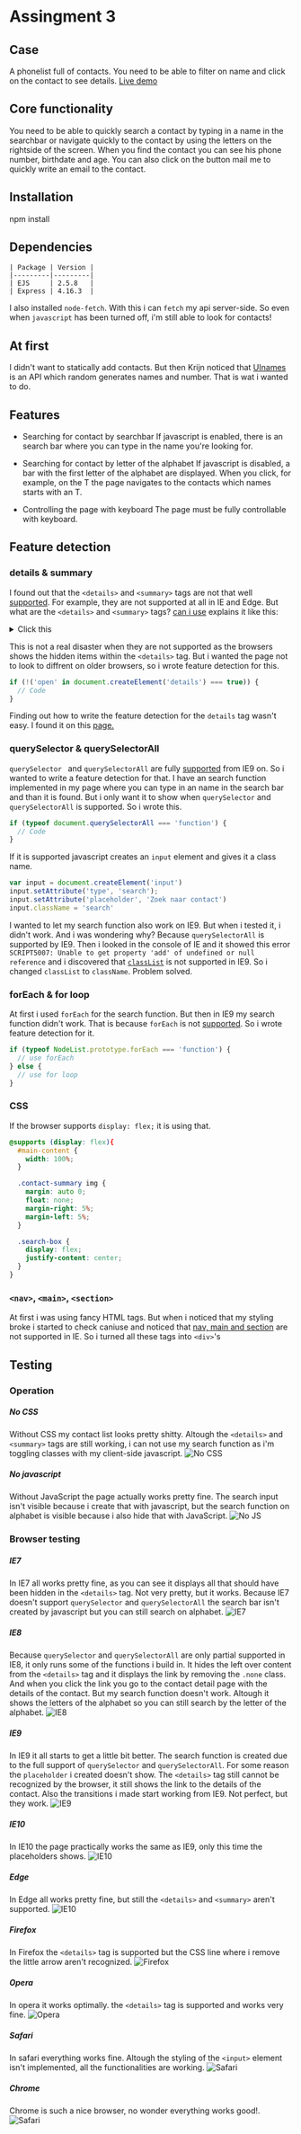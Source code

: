 # Assingment 3
## Case
A phonelist full of contacts. You need to be able to filter on name and  click on the contact to see details.
[Live demo](https://opdracht3-ngbuabdffj.now.sh)

## Core functionality
You need to be able to quickly search a contact by typing in a name in the searchbar or navigate quickly to the contact by using the letters on the rightside of the screen. When you find the contact you can see his phone number, birthdate and age. You can also click on the button mail me to quickly write an email to the contact.

## Installation
npm install

## Dependencies
```
| Package | Version |     
|---------|---------|
| EJS     | 2.5.8   |  
| Express | 4.16.3  |
```
I also installed ```node-fetch```. With this i can ```fetch``` my api server-side. So even when ```javascript``` has been turned off, i'm still able to look for contacts!

## At first
I didn't want to statically add contacts. But then Krijn noticed that [UInames](https://uinames.com/)  is an API which random generates names and number. That is wat i wanted to do.

## Features
* Searching for contact by searchbar
If javascript is enabled, there is an search bar where you can type in the name you're looking for.

* Searching for contact by letter of the alphabet
If javascript is disabled, a bar with the first letter of the alphabet are displayed. When you click, for example, on the T the page navigates to the contacts which names starts with an T.

* Controlling the page with keyboard
The page must be fully controllable with keyboard.

## Feature detection
### details & summary
I found out that the ```<details>``` and ```<summary>``` tags are not that well [supported](https://caniuse.com/#search=details). For example, they are not supported at all in IE and Edge. But what are the ```<details>``` and ```<summary>``` tags? [can i use](https://caniuse.com/) explains it like this: <details><summary>Click this</summary> The ```<details>``` element generates a simple no-JavaScript widget to show/hide element contents, optionally by clicking on its child ```<summary>``` element.</details>

This is not a real disaster when they are not supported as the browsers shows the hidden items within the ```<details>``` tag. But i wanted the page not to look to diffrent on older browsers, so i wrote feature detection for this.
```js
if (!('open' in document.createElement('details') === true)) {
  // Code
}
```
Finding out how to write the feature detection for the ```details``` tag wasn't easy. I found it on this [page.](http://html5doctor.com/the-details-and-summary-elements/)

### querySelector & querySelectorAll
```querySelector ``` and ```querySelectorAll``` are fully [supported](https://caniuse.com/#search=queryselector) from IE9 on. So i wanted to write a feature detection for that. I have an search function implemented in my page where you can type in an name in the search bar and than it is found. But i only want it to show when ```querySelector``` and ```querySelectorAll``` is supported. So i wrote this.
```js
if (typeof document.querySelectorAll === 'function') {
  // Code
}
```
If it is supported javascript creates an ```input``` element and gives it a class name.
```js
var input = document.createElement('input')
input.setAttribute('type', 'search');
input.setAttribute('placeholder', 'Zoek naar contact')
input.className = 'search'
```

I wanted to let my search function also work on IE9. But when i tested it, i didn't work. And i was wondering why? Because ```querySelectorAll``` is supported by IE9.
Then i looked in the console of IE and it showed this error ``` SCRIPT5007: Unable to get property 'add' of undefined or null reference``` and i discovered that [```classList```](https://caniuse.com/#search=classlist) is not supported in IE9. So i changed ```classList``` to ```className```. Problem solved.

### forEach & for loop
At first i used ```forEach``` for the search function. But then in IE9 my search function didn't work. That is because ```forEach``` is not [supported](https://caniuse.com/#search=foreach). So i wrote feature detection for it.
```js
if (typeof NodeList.prototype.forEach === 'function') {
  // use forEach
} else {
  // use for loop
}
```

### CSS
If the browser supports ```display: flex;``` it is using that.
```CSS
@supports (display: flex){
  #main-content {
    width: 100%;
  }

  .contact-summary img {
    margin: auto 0;
    float: none;
    margin-right: 5%;
    margin-left: 5%;
  }

  .search-box {
    display: flex;
    justify-content: center;
  }
}
```

### ```<nav>```, ```<main>```, ```<section>```
At first i was using fancy HTML tags. But when i noticed that my styling broke i started to check caniuse and noticed that [nav, main and section](https://caniuse.com/#search=nav) are not supported in IE. So i turned all these tags into ```<div>```'s

## Testing
### Operation
##### No CSS
Without CSS my contact list looks pretty shitty. Altough the ```<details>``` and ```<summary>``` tags are still working, i can not use my search function as i'm toggling classes with my client-side javascript.
![No CSS](https://github.com/japgroevemaker/browser-technologies/blob/master/opdracht3/image/noCSS.jpg)

##### No javascript
Without JavaScript the page actually works pretty fine. The search input isn't visible because i create that with javascript, but the search function on alphabet is visible because i also hide that with JavaScript.
![No JS](https://github.com/japgroevemaker/browser-technologies/blob/master/opdracht3/image/noJS.jpg)

### Browser testing
##### IE7
In IE7 all works pretty fine, as you can see it displays all that should have been hidden in the ```<details>``` tag. Not very pretty, but it works. Because IE7 doesn't support ```querySelector``` and ```querySelectorAll``` the search bar isn't created by javascript but you can still search on alphabet.
![IE7](https://github.com/japgroevemaker/browser-technologies/blob/master/opdracht3/image/IE7.jpg)

##### IE8
Because ```querySelector``` and ```querySelectorAll``` are only partial supported in IE8, it only runs some of the functions i build in. It hides the left over content from the ```<details>``` tag and it displays the link by removing the ```.none``` class. And when you click the link you go to the contact detail page with the details of the contact. But my search function doesn't work. Altough it shows the letters of the alphabet so you can still search by the letter of the alphabet.
![IE8](https://github.com/japgroevemaker/browser-technologies/blob/master/opdracht3/image/IE8.jpg)

##### IE9
In IE9 it all starts to get a little bit better. The search function is created due to the full support of ```querySelector``` and ```querySelectorAll```. For some reason the ```placeholder``` i created doesn't show. The ```<details>``` tag still cannot be recognized by the browser, it still shows the link to the details of the contact. Also the transitions i made start working from IE9. Not perfect, but they work.
![IE9](https://github.com/japgroevemaker/browser-technologies/blob/master/opdracht3/image/IE9.jpg)

##### IE10
In IE10 the page practically works the same as IE9, only this time the placeholders shows.
 ![IE10](https://github.com/japgroevemaker/browser-technologies/blob/master/opdracht3/image/IE10.jpg)

##### Edge
In Edge all works pretty fine, but still the ```<details>``` and ```<summary>``` aren't supported.
![IE10](https://github.com/japgroevemaker/browser-technologies/blob/master/opdracht3/image/EDGE.jpg)

##### Firefox
In Firefox the ```<details>``` tag is supported but the CSS line where i remove the little arrow aren't recognized.
![Firefox](https://github.com/japgroevemaker/browser-technologies/blob/master/opdracht3/image/Firefox.jpg)

##### Opera
In opera it works optimally. the ```<details>``` tag is supported and works very fine.
![Opera](https://github.com/japgroevemaker/browser-technologies/blob/master/opdracht3/image/opera.jpg)

##### Safari
In safari everything works fine. Altough the styling of the ```<input>``` element isn't implemented, all the functionalities are working.
![Safari](https://github.com/japgroevemaker/browser-technologies/blob/master/opdracht3/image/safari.jpg)

##### Chrome
Chrome is such a nice browser, no wonder everything works good!.
![Safari](https://github.com/japgroevemaker/browser-technologies/blob/master/opdracht3/image/chrome.jpg)
